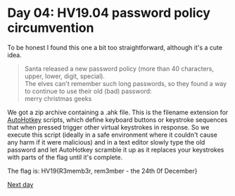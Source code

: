 # Day 04: HV19.04 password policy circumvention
To be honest I found this one a bit too straightforward, although it's a cute idea.  

> Santa released a new password policy (more than 40 characters, upper, lower, digit, special).  
> The elves can't remember such long passwords, so they found a way to continue to use their old (bad) password:  
> merry christmas geeks  

We got a zip archive containing a .ahk file. This is the filename extension for [AutoHotkey](https://www.autohotkey.com/) scripts, which define keyboard buttons or keystroke sequences that when pressed trigger other virtual keystrokes in response. So we execute this script (ideally in a safe environment where it couldn't cause any harm if it were malicious) and in a text editor slowly type the old password and let AutoHotkey scramble it up as it replaces your keystrokes with parts of the flag until it's complete.  

The flag is: HV19{R3memb3r, rem3mber - the 24th 0f December}  

[Next day](../05)
